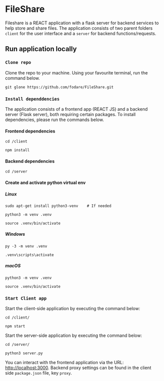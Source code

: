 # FileShare

Fileshare is a REACT application with a flask server for backend services to help store and share files. The application consists of two parent folders `client` for the user interface and a `server` for backend functions/requests.

## Run application locally

### `Clone repo`

Clone the repo to your machine. Using your favourite terminal, run the command below.

`git glone https://github.com/fodare/FileShare.git`

### `Install dependdencies`

The application consists of a frontend app (REACT JS) and a backend server (Flask server), both requiring certain packages. To install dependencies, please run the commands below.

#### Frontend dependencies

`cd /client`

`npm install`

#### Backend dependencies

`cd /server`

#### Create and activate python virtual env

##### Linux

`sudo apt-get install python3-venv    # If needed`

`python3 -m venv .venv`

`source .venv/bin/activate`

##### Windows

`py -3 -m venv .venv`

`.venv\scripts\activate`

##### macOS

`python3 -m venv .venv`

`source .venv/bin/activate`

### `Start Client app`

Start the client-side application by executing the command below:

`cd /client/`

`npm start`

Start the server-side application by executing the command below:

`cd /server/`

`python3 server.py`

You can interact with the frontend application via the URL: <http://localhost:3000>. Backend proxy settings can be found in the client side `package.json` file, key `proxy`.
